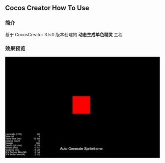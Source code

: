 ## Cocos Creator How To Use

### 简介

基于 CocosCreator 3.5.0 版本创建的 **动态生成单色精灵** 工程

### 效果预览
![image](../../../image/202203/2022030543.png)